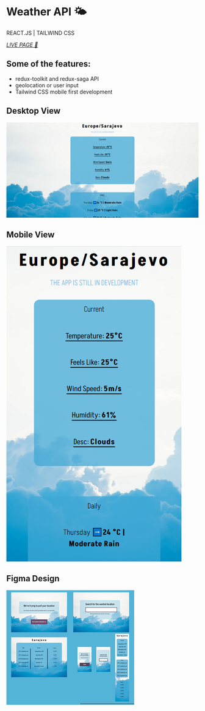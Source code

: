 # Weather API 🌤️

REACT.JS | TAILWIND CSS

<a href="https://gdweather.pages.dev/" target="_blank"><i>LIVE PAGE 🔗</i></a>

## Some of the features:

- redux-toolkit and redux-saga API
- geolocation or user input
- Tailwind CSS mobile first development

## Desktop View

<img src="https://raw.githubusercontent.com/gazibarad/reactweather/main/src/img/desktop.png">

## Mobile View

<img src="https://raw.githubusercontent.com/gazibarad/reactweather/main/src/img/mobile.png">

## Figma Design

<img src="https://raw.githubusercontent.com/gazibarad/reactweather/main/src/img/figma.png">
